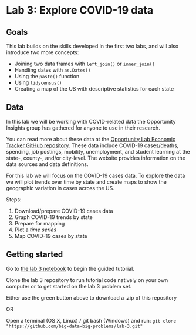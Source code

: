 # Lab 3: Explore COVID-19 data

## Goals

This lab builds on the skills developed in the first two labs, and will also introduce two more concepts:

  - Joining two data frames with `left_join()` or `inner_join()`
  - Handling dates with `as.Dates()`
  - Using the `paste()` function
  - Using `tidycensus()`
  - Creating a map of the US with descriptive statistics for each state

## Data

In this lab we will be working with COVID-related data the Opportunity Insights group has gathered for anyone to use in their research. 

You can read more about these data at the [Opportunity Lab Economic Tracker GitHub repository](https://github.com/Opportunitylab/EconomicTracker). These data include COVID-19 cases/deaths, spending, job postings, mobility, unemployment, and student learning at the state-, county-, and/or city-level. The website provides information on the data sources and data definitions.

For this lab we will focus on the COVID-19 cases data. To explore the data we will plot trends over time by state and create maps to show the geographic variation in cases across the US.

Steps:
  
  1. Download/prepare COVID-19 cases data 
  2. Graph COVID-19 trends by state
  3. Prepare for mapping
  4. Plot a _time series_
  4. Map COVID-19 cases by state
  
## Getting started
  
Go to [the lab 3 notebook](lab-3-notebook.md) to begin the guided tutorial.

Clone the lab 3 repository to run tutorial code natively on your own computer or to get started on the lab 3 problem set.

Either use the green button above to download a .zip of this repository

OR

Open a terminal (OS X, Linux) / git bash (Windows) and run:
`git clone "https://github.com/big-data-big-problems/lab-3.git"`
